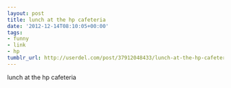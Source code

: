 ```yaml
---
layout: post
title: lunch at the hp cafeteria
date: '2012-12-14T08:10:05+00:00'
tags:
- funny
- link
- hp
tumblr_url: http://userdel.com/post/37912048433/lunch-at-the-hp-cafeteria
---
```

lunch at the hp cafeteria
